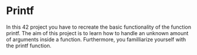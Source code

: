 # Printf

In this 42 project you have to recreate the basic functionality of the function printf.
The aim of this project is to learn how to handle an unknown amount of arguments inside a function. Furthermore, you familliarize yourself with the printf function.
